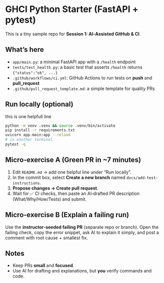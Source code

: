 # GHCI Python Starter (FastAPI + pytest)

This is a tiny sample repo for **Session 1: AI‑Assisted GitHub & CI**.

## What’s here
- `app/main.py`: a minimal FastAPI app with a `/health` endpoint
- `tests/test_health.py`: a basic test that asserts `/health` returns `{"status":"ok", ...}`
- `.github/workflows/ci.yml`: GitHub Actions to run tests on **push** and **pull_request**
- `.github/pull_request_template.md`: a simple template for quality PRs

## Run locally (optional)
this is one helpfull line
```bash
python -m venv .venv && source .venv/bin/activate
pip install -r requirements.txt
uvicorn app.main:app --reload
# in another terminal
pytest -q
```

## Micro‑exercise A (Green PR in ~7 minutes)
1. Edit `README.md` → add one helpful line under “Run locally”.
2. In the commit box, select **Create a new branch** named `docs/add-test-instructions`.
3. **Propose changes → Create pull request**.
4. Wait for ✅ CI checks, then paste an AI‑drafted PR description (What/Why/How/Tests) and submit.

## Micro‑exercise B (Explain a failing run)
Use the **instructor‑seeded failing PR** (separate repo or branch). Open the failing check, copy the error snippet, ask AI to explain it simply, and post a comment with root cause + smallest fix.

## Notes
- Keep PRs **small** and **focused**.
- Use AI for drafting and explanations, but **you** verify commands and code.
